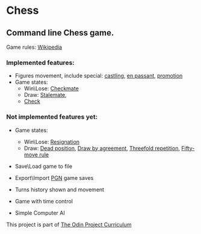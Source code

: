 # Chess

## Command line Chess game. 
Game rules: [Wikipedia](https://en.wikipedia.org/wiki/Chess)

### Implemented features:
* Figures movement, include special: 
  [castling](https://en.wikipedia.org/wiki/Castling), 
  [en passant](https://en.wikipedia.org/wiki/En_passant), 
  [promotion](https://en.wikipedia.org/wiki/Promotion_(chess))
* Game states:
    * Win\Lose: 
      [Checkmate](https://en.wikipedia.org/wiki/Checkmate)
    * Draw: 
      [Stalemate](https://en.wikipedia.org/wiki/Stalemate),      
    * [Check](https://en.wikipedia.org/wiki/Check_(chess))
### Not implemented features yet:
* Game states:
    * Win\Lose: 
      [Resignation](https://en.wikipedia.org/wiki/Rules_of_chess#Resigning)
    * Draw: 
      [Dead position](https://en.wikipedia.org/wiki/Glossary_of_chess#Dead_position), 
      [Draw by agreement](https://en.wikipedia.org/wiki/Draw_by_agreement), 
      [Threefold repetition](https://en.wikipedia.org/wiki/Threefold_repetition),
      [Fifty-move rule](https://en.wikipedia.org/wiki/Fifty-move_rule)
      
* Save\Load game to file  
* Export\Import [PGN](https://ru.wikipedia.org/wiki/Portable_Game_Notation) game saves
* Turns history shown and movement
* Game with time control
* Simple Computer AI

This project is part of [The Odin Project Curriculum](https://www.theodinproject.com/paths/full-stack-ruby-on-rails/courses/ruby-programming/lessons/ruby-final-project)